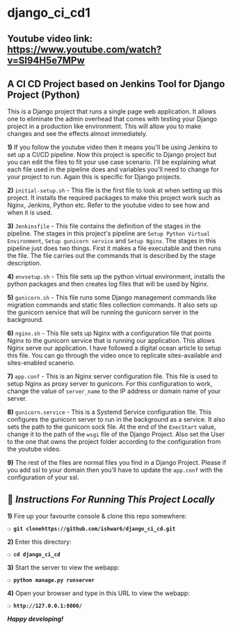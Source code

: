 # django_ci_cd1

## Youtube video link: https://www.youtube.com/watch?v=Sl94H5e7MPw

## A CI CD Project based on Jenkins Tool for Django Project (Python)
This is a Django project that runs a single page web application. It allows one to eliminate the admin overhead that comes with testing your Django project in a production like environment. This will allow you to make changes and see the effects almost immediately.

**1)** If you follow the youtube video then it means you'll be using Jenkins to set up a CI/CD pipeline. Now this project is specific to Django project but you can edit the files to fit your use case scenario. I'll be explaining what each file used in the pipeline does and variables you'll need to change for your project to run. Again this is specific for Django projects. 

**2)** `initial-setup.sh` - This file is the first file to look at when setting up this project. It installs the required packages to make this project work such as Nginx, Jenkins, Python etc. Refer to the youtube video to see how and when it is used.

**3)** `Jenkinsfile` - This file contains the definition of the stages in the pipeline. The stages in this project's pipeline are `Setup Python Virtual Environment`, `Setup gunicorn service` and `Setup Nginx`. The stages in this pipeline just does two things. First it makes a file executable and then runs the file. The file carries out the commands that is described by the stage description.

**4)** `envsetup.sh` - This file sets up the python virtual environment, installs the python packages and then creates log files that will be used by Nginx. 

**5)** `gunicorn.sh` - This file runs some Django management commands like migration commands and static files collection commands. It also sets up the gunicorn service that will be running the gunicorn server in the background.

**6)** `nginx.sh` - This file sets up Nginx with a configuration file that points Nginx to the gunicorn service that is running our application. This allows Nginx serve our application. I have followed a digital ocean article to setup this file. You can go through the video once to replicate sites-available and sites-enabled scanerio. 

**7)** `app.conf` - This is an Nginx server configuration file. This file is used to setup Nginx as proxy server to gunicorn. For this configuration to work, change the value of `server_name` to the IP address or domain name of your server. 

**8)** `gunicorn.service` - This is a Systemd Service configuration file. This configures the gunicorn server to run in the background as a service. It also sets the path to the gunicorn sock file. At the end of the `ExecStart` value, change it to the path of the `wsgi` file of the Django Project. Also set the User to the one that owns the project folder according to the configuration from the youtube video. 

**9)** The rest of the files are normal files you find in a Django Project. Please if you add ssl to your domain then you'll have to update the `app.conf` with the configuration of your ssl.

## :page_with_curl:  _Instructions For Running This Project Locally_

**1)** Fire up your favourite console & clone this repo somewhere:

__`❍ git clonehttps://github.com/ishwar6/django_ci_cd.git`__

**2)** Enter this directory:

__`❍ cd django_ci_cd`__

**3)** Start the server to view the webapp:

__`❍ python manage.py runserver `__

**4)** Open your browser and type in this URL to view the webapp:

__`❍ http://127.0.0.1:8000/`__

__*Happy developing!*__
